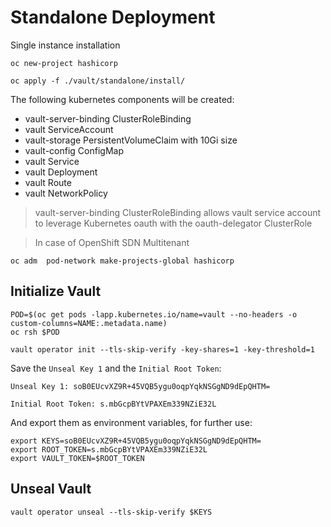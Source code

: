 
# Standalone Deployment

Single instance installation

```
oc new-project hashicorp

oc apply -f ./vault/standalone/install/
```

The following kubernetes components will be created:

* vault-server-binding ClusterRoleBinding
* vault ServiceAccount
* vault-storage PersistentVolumeClaim with 10Gi size
* vault-config ConfigMap
* vault Service
* vault Deployment
* vault Route
* vault NetworkPolicy

>
> vault-server-binding ClusterRoleBinding allows vault service account to leverage Kubernetes oauth with the oauth-delegator ClusterRole
>

>
> In case of OpenShift SDN Multitenant
>

```
oc adm  pod-network make-projects-global hashicorp
```


## Initialize Vault

```
POD=$(oc get pods -lapp.kubernetes.io/name=vault --no-headers -o custom-columns=NAME:.metadata.name)
oc rsh $POD

vault operator init --tls-skip-verify -key-shares=1 -key-threshold=1
```

Save the `Unseal Key 1` and the `Initial Root Token`:

```
Unseal Key 1: soB0EUcvXZ9R+45VQB5ygu0oqpYqkNSGgND9dEpQHTM=

Initial Root Token: s.mbGcpBYtVPAXEm339NZiE32L
```

And export them as environment variables, for further use:

```
export KEYS=soB0EUcvXZ9R+45VQB5ygu0oqpYqkNSGgND9dEpQHTM=
export ROOT_TOKEN=s.mbGcpBYtVPAXEm339NZiE32L
export VAULT_TOKEN=$ROOT_TOKEN
```

## Unseal Vault

```
vault operator unseal --tls-skip-verify $KEYS
```
